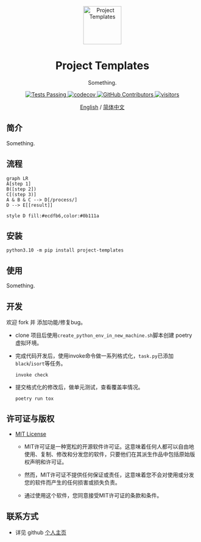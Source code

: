 <p align="center">
  <img width="100px" src="https://img.icons8.com/ios/250/FFFFFF/share-2.png" align="center" alt="Project Templates" />
  <h1 align="center">
    Project Templates
  </h1>
  <p align="center">
    Something.
  </p>
</p>

  <p align="center">
    <a href="https://github.com/dario-github/project-templates/actions">
      <img alt="Tests Passing" src="https://github.com/dario-github/project-templates/actions/workflows/main.yml/badge.svg" />
    </a>
    <a href="https://codecov.io/gh/dario-github/project-templates">
      <img alt="codecov" src="https://codecov.io/gh/dario-github/project-templates/branch/main/graph/badge.svg?token=ehzYhousD3" />
    </a>
    <a href="https://github.com/dario-github/project-templates/graphs/contributors">
      <img alt="GitHub Contributors" src="https://img.shields.io/github/contributors/dario-github/project-templates" />
    </a>
    <a href="https://github.com/dario-github/project-templates">
      <img alt="visitors" src="https://visitor-badge.glitch.me/badge?page_id=dario-github.project-templates&left_color=gray&right_color=green" />
    </a>
  </p>
  
  <p align="center">
    <a href="README.md">English</a>
    /
    <a href="README.zh.md">简体中文</a>
  </p>

## 简介

Something.

## 流程

```mermaid
graph LR
A[step 1]
B([step 2])
C[(step 3)]
A & B & C --> D[/process/]
D --> E[[result]]

style D fill:#ecdfb6,color:#0b111a
```

## 安装

```shell
python3.10 -m pip install project-templates
```

## 使用

Something.

## 开发

欢迎 fork 并 添加功能/修复bug。

- clone 项目后使用`create_python_env_in_new_machine.sh`脚本创建 poetry 虚拟环境。

- 完成代码开发后，使用invoke命令做一系列格式化，`task.py`已添加`black`/`isort`等任务。

    ```shell
    invoke check
    ```

- 提交格式化的修改后，做单元测试，查看覆盖率情况。

    ```shell
    poetry run tox
    ```

## 许可证与版权

- [MIT License](./LICENSE)

  - MIT许可证是一种宽松的开源软件许可证。这意味着任何人都可以自由地使用、复制、修改和分发您的软件，只要他们在其派生作品中包括原始版权声明和许可证。

  - 然而，MIT许可证不提供任何保证或责任，这意味着您不会对使用或分发您的软件而产生的任何损害或损失负责。

  - 通过使用这个软件，您同意接受MIT许可证的条款和条件。

## 联系方式

- 详见 github [个人主页](https://github.com/dario-github)
